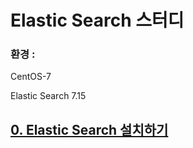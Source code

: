# Elastic Search 스터디

### 환경 :

CentOS-7

Elastic Search 7.15


## [0. Elastic Search 설치하기](./study/0.Elastic_Search_설치하기.md)
